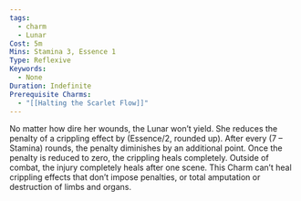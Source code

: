 ```yaml
---
tags:
  - charm
  - Lunar
Cost: 5m
Mins: Stamina 3, Essence 1
Type: Reflexive
Keywords:
  - None
Duration: Indefinite
Prerequisite Charms:
  - "[[Halting the Scarlet Flow]]"
---
```

No matter how dire her wounds, the Lunar won’t yield. She reduces the penalty of a crippling effect by (Essence/2, rounded up). After every (7 – Stamina) rounds, the penalty diminishes by an additional point. Once the penalty is reduced to zero, the crippling heals completely. Outside of combat, the injury completely heals after one scene. This Charm can’t heal crippling effects that don’t impose penalties, or total amputation or destruction of limbs and organs.